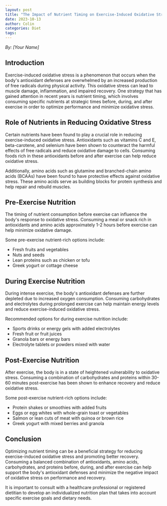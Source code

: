 ```yaml
---
layout: post
title: "The Impact of Nutrient Timing on Exercise-Induced Oxidative Stress"
date: 2023-10-13
author: Colin
categories: Diet
tags: 
---
```


*By: [Your Name]*

## Introduction

Exercise-induced oxidative stress is a phenomenon that occurs when the body's antioxidant defenses are overwhelmed by an increased production of free radicals during physical activity. This oxidative stress can lead to muscle damage, inflammation, and impaired recovery. One strategy that has gained attention in recent years is nutrient timing, which involves consuming specific nutrients at strategic times before, during, and after exercise in order to optimize performance and minimize oxidative stress.

## Role of Nutrients in Reducing Oxidative Stress

Certain nutrients have been found to play a crucial role in reducing exercise-induced oxidative stress. Antioxidants such as vitamins C and E, beta-carotene, and selenium have been shown to counteract the harmful effects of free radicals and reduce oxidative damage to cells. Consuming foods rich in these antioxidants before and after exercise can help reduce oxidative stress.

Additionally, amino acids such as glutamine and branched-chain amino acids (BCAAs) have been found to have protective effects against oxidative stress. These amino acids serve as building blocks for protein synthesis and help repair and rebuild muscles.

## Pre-Exercise Nutrition

The timing of nutrient consumption before exercise can influence the body's response to oxidative stress. Consuming a meal or snack rich in antioxidants and amino acids approximately 1-2 hours before exercise can help minimize oxidative damage.

Some pre-exercise nutrient-rich options include:

- Fresh fruits and vegetables
- Nuts and seeds
- Lean proteins such as chicken or tofu
- Greek yogurt or cottage cheese

## During Exercise Nutrition

During intense exercise, the body's antioxidant defenses are further depleted due to increased oxygen consumption. Consuming carbohydrates and electrolytes during prolonged exercise can help maintain energy levels and reduce exercise-induced oxidative stress.

Recommended options for during exercise nutrition include:

- Sports drinks or energy gels with added electrolytes
- Fresh fruit or fruit juices
- Granola bars or energy bars
- Electrolyte tablets or powders mixed with water

## Post-Exercise Nutrition

After exercise, the body is in a state of heightened vulnerability to oxidative stress. Consuming a combination of carbohydrates and proteins within 30-60 minutes post-exercise has been shown to enhance recovery and reduce oxidative stress.

Some post-exercise nutrient-rich options include:

- Protein shakes or smoothies with added fruits
- Eggs or egg whites with whole-grain toast or vegetables
- Salmon or lean cuts of meat with quinoa or brown rice
- Greek yogurt with mixed berries and granola

## Conclusion

Optimizing nutrient timing can be a beneficial strategy for reducing exercise-induced oxidative stress and promoting better recovery. Consuming a balanced combination of antioxidants, amino acids, carbohydrates, and proteins before, during, and after exercise can help support the body's antioxidant defenses and minimize the negative impact of oxidative stress on performance and recovery.

It is important to consult with a healthcare professional or registered dietitian to develop an individualized nutrition plan that takes into account specific exercise goals and dietary needs.